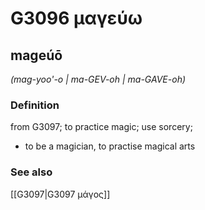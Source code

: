 # G3096 μαγεύω

## mageúō

_(mag-yoo'-o | ma-GEV-oh | ma-GAVE-oh)_

### Definition

from G3097; to practice magic; use sorcery; 

- to be a magician, to practise magical arts

### See also

[[G3097|G3097 μάγος]]
